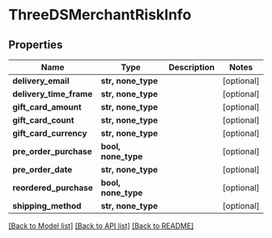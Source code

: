 # ThreeDSMerchantRiskInfo


## Properties
Name | Type | Description | Notes
------------ | ------------- | ------------- | -------------
**delivery_email** | **str, none_type** |  | [optional] 
**delivery_time_frame** | **str, none_type** |  | [optional] 
**gift_card_amount** | **str, none_type** |  | [optional] 
**gift_card_count** | **str, none_type** |  | [optional] 
**gift_card_currency** | **str, none_type** |  | [optional] 
**pre_order_purchase** | **bool, none_type** |  | [optional] 
**pre_order_date** | **str, none_type** |  | [optional] 
**reordered_purchase** | **bool, none_type** |  | [optional] 
**shipping_method** | **str, none_type** |  | [optional] 

[[Back to Model list]](../README.md#documentation-for-models) [[Back to API list]](../README.md#documentation-for-api-endpoints) [[Back to README]](../README.md)


